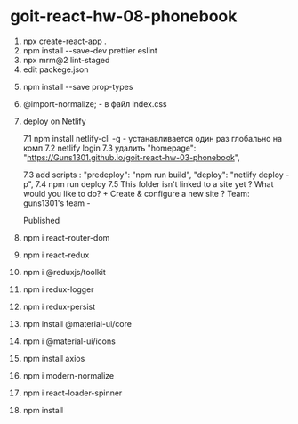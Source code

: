 # goit-react-hw-08-phonebook

1. npx create-react-app .
2. npm install --save-dev prettier eslint
3. npx mrm@2 lint-staged
4. edit packege.json

<!-- "lint-staged": {
   "*.{js,jsx}": "eslint --cache --fix",
   "*.{js,jsx,css,scss,md}": "prettier --write"
   } -->

5. npm install --save prop-types

6. @import-normalize; - в файл index.css

7. deploy on Netlify

   7.1 npm install netlify-cli -g - устанавливается один раз глобально на комп
   7.2 netlify login
   7.3 удалить "homepage": "https://Guns1301.github.io/goit-react-hw-03-phonebook",

   7.3 add scripts :
   "predeploy": "npm run build",
   "deploy": "netlify deploy -p",
   7.4 npm run deploy
   7.5 This folder isn't linked to a site yet
   ? What would you like to do? + Create & configure a new site
   ? Team: guns1301's team -

   Published

8. npm i react-router-dom
9. npm i react-redux
10. npm i @reduxjs/toolkit
11. npm i redux-logger
12. npm i redux-persist
13. npm install @material-ui/core
14. npm i @material-ui/icons
15. npm install axios
16. npm i modern-normalize
17. npm i react-loader-spinner
18. npm install
